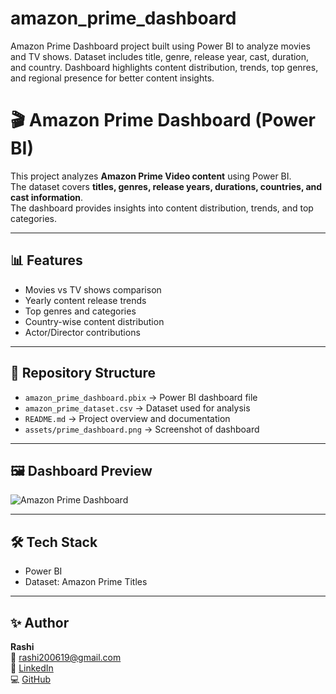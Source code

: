 # amazon_prime_dashboard
Amazon Prime Dashboard project built using Power BI to analyze movies and TV shows. Dataset includes title, genre, release year, cast, duration, and country. Dashboard highlights content distribution, trends, top genres, and regional presence for better content insights.
# 🎬 Amazon Prime Dashboard (Power BI)

This project analyzes **Amazon Prime Video content** using Power BI.  
The dataset covers **titles, genres, release years, durations, countries, and cast information**.  
The dashboard provides insights into content distribution, trends, and top categories.

---

## 📊 Features
- Movies vs TV shows comparison
- Yearly content release trends
- Top genres and categories
- Country-wise content distribution
- Actor/Director contributions

---

## 📂 Repository Structure
- `amazon_prime_dashboard.pbix` → Power BI dashboard file  
- `amazon_prime_dataset.csv` → Dataset used for analysis  
- `README.md` → Project overview and documentation  
- `assets/prime_dashboard.png` → Screenshot of dashboard  

---

## 🖼️ Dashboard Preview
![Amazon Prime Dashboard](amazon_prime_dashboard/dashboard_image.jpg)


---

## 🛠️ Tech Stack
- Power BI  
- Dataset: Amazon Prime Titles  

---

## ✨ Author
**Rashi**  
📧 rashi200619@gmail.com  
🔗 [LinkedIn](https://linkedin.com/in/rashi-ab51a1358)  
💻 [GitHub](https://github.com/ayorashi)

